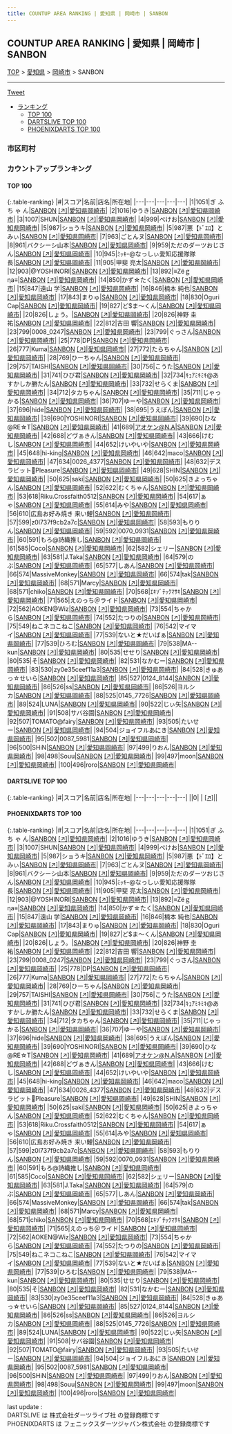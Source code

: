```yaml
---
title: COUNTUP AREA RANKING | 愛知県 | 岡崎市 | SANBON
---
```

## COUNTUP AREA RANKING | 愛知県 | 岡崎市 | SANBON

[TOP](/darts/rank/) > [愛知県](/darts/rank/愛知県/) > [岡崎市](/darts/rank/愛知県/岡崎市/) > SANBON

___

<a href="https://twitter.com/share?ref_src=twsrc%5Etfw" data-text="COUNTUP AREA RANKING | 愛知県岡崎市SANBON" class="twitter-share-button" data-hashtags="DARTSLIVE,PHOENIXDARTS,darts,ダーツ" data-show-count="false">Tweet</a>

* [ランキング](#カウントアップランキング)
    * [TOP 100](#top-100)
    * [DARTSLIVE TOP 100](#dartslive-top-100)
    * [PHOENIXDARTS TOP 100](#phoenixdarts-top-100)

### 市区町村

<ul>

</ul>

### カウントアップランキング

#### TOP 100



{:.table-ranking}
|#|スコア|名前|店名|所在地|
|---|---|---|---|---|
|1|1051|<span class="rank-name-pd">ぎ ふ ち ゃ ん</span>|<a href="/darts/rank/shops/89578.html">SANBON</a> <a href="https://vs.phoenixdarts.com/jp/shop/shopDetailInfo/s_89578?s_seq=89578">[↗]</a>|<a href="/darts/rank/愛知県/岡崎市">愛知県岡崎市</a>|
|2|1016|<span class="rank-name-pd">ゆうき</span>|<a href="/darts/rank/shops/89578.html">SANBON</a> <a href="https://vs.phoenixdarts.com/jp/shop/shopDetailInfo/s_89578?s_seq=89578">[↗]</a>|<a href="/darts/rank/愛知県/岡崎市">愛知県岡崎市</a>|
|3|1007|<span class="rank-name-pd">SHUN</span>|<a href="/darts/rank/shops/89578.html">SANBON</a> <a href="https://vs.phoenixdarts.com/jp/shop/shopDetailInfo/s_89578?s_seq=89578">[↗]</a>|<a href="/darts/rank/愛知県/岡崎市">愛知県岡崎市</a>|
|4|999|<span class="rank-name-pd">ぺけお</span>|<a href="/darts/rank/shops/89578.html">SANBON</a> <a href="https://vs.phoenixdarts.com/jp/shop/shopDetailInfo/s_89578?s_seq=89578">[↗]</a>|<a href="/darts/rank/愛知県/岡崎市">愛知県岡崎市</a>|
|5|987|<span class="rank-name-pd">ショうキ</span>|<a href="/darts/rank/shops/89578.html">SANBON</a> <a href="https://vs.phoenixdarts.com/jp/shop/shopDetailInfo/s_89578?s_seq=89578">[↗]</a>|<a href="/darts/rank/愛知県/岡崎市">愛知県岡崎市</a>|
|5|987|<span class="rank-name-pd">悪【ﾄﾞｴﾛ】とみぃ</span>|<a href="/darts/rank/shops/89578.html">SANBON</a> <a href="https://vs.phoenixdarts.com/jp/shop/shopDetailInfo/s_89578?s_seq=89578">[↗]</a>|<a href="/darts/rank/愛知県/岡崎市">愛知県岡崎市</a>|
|7|963|<span class="rank-name-pd">ごとんヌ</span>|<a href="/darts/rank/shops/89578.html">SANBON</a> <a href="https://vs.phoenixdarts.com/jp/shop/shopDetailInfo/s_89578?s_seq=89578">[↗]</a>|<a href="/darts/rank/愛知県/岡崎市">愛知県岡崎市</a>|
|8|961|<span class="rank-name-pd">バクシーシ山本</span>|<a href="/darts/rank/shops/89578.html">SANBON</a> <a href="https://vs.phoenixdarts.com/jp/shop/shopDetailInfo/s_89578?s_seq=89578">[↗]</a>|<a href="/darts/rank/愛知県/岡崎市">愛知県岡崎市</a>|
|9|959|<span class="rank-name-pd">ただのダーツおじさん</span>|<a href="/darts/rank/shops/89578.html">SANBON</a> <a href="https://vs.phoenixdarts.com/jp/shop/shopDetailInfo/s_89578?s_seq=89578">[↗]</a>|<a href="/darts/rank/愛知県/岡崎市">愛知県岡崎市</a>|
|10|945|<span class="rank-name-pd">ﾐｯｷｰ@なっしぃ愛知応援隊隊長</span>|<a href="/darts/rank/shops/89578.html">SANBON</a> <a href="https://vs.phoenixdarts.com/jp/shop/shopDetailInfo/s_89578?s_seq=89578">[↗]</a>|<a href="/darts/rank/愛知県/岡崎市">愛知県岡崎市</a>|
|11|905|<span class="rank-name-pd"><span class="pro-icon-pd"></span>甲斐 亮太</span>|<a href="/darts/rank/shops/89578.html">SANBON</a> <a href="https://vs.phoenixdarts.com/jp/shop/shopDetailInfo/s_89578?s_seq=89578">[↗]</a>|<a href="/darts/rank/愛知県/岡崎市">愛知県岡崎市</a>|
|12|903|<span class="rank-name-pd">@YOSHINORI</span>|<a href="/darts/rank/shops/89578.html">SANBON</a> <a href="https://vs.phoenixdarts.com/jp/shop/shopDetailInfo/s_89578?s_seq=89578">[↗]</a>|<a href="/darts/rank/愛知県/岡崎市">愛知県岡崎市</a>|
|13|892|<span class="rank-name-pd">≡Ζёｇηа≡</span>|<a href="/darts/rank/shops/89578.html">SANBON</a> <a href="https://vs.phoenixdarts.com/jp/shop/shopDetailInfo/s_89578?s_seq=89578">[↗]</a>|<a href="/darts/rank/愛知県/岡崎市">愛知県岡崎市</a>|
|14|850|<span class="rank-name-pd">かず☆たく</span>|<a href="/darts/rank/shops/89578.html">SANBON</a> <a href="https://vs.phoenixdarts.com/jp/shop/shopDetailInfo/s_89578?s_seq=89578">[↗]</a>|<a href="/darts/rank/愛知県/岡崎市">愛知県岡崎市</a>|
|15|847|<span class="rank-name-pd">遠山 学</span>|<a href="/darts/rank/shops/89578.html">SANBON</a> <a href="https://vs.phoenixdarts.com/jp/shop/shopDetailInfo/s_89578?s_seq=89578">[↗]</a>|<a href="/darts/rank/愛知県/岡崎市">愛知県岡崎市</a>|
|16|846|<span class="rank-name-pd"><span class="pro-icon-pd"></span>楠本 純也</span>|<a href="/darts/rank/shops/89578.html">SANBON</a> <a href="https://vs.phoenixdarts.com/jp/shop/shopDetailInfo/s_89578?s_seq=89578">[↗]</a>|<a href="/darts/rank/愛知県/岡崎市">愛知県岡崎市</a>|
|17|843|<span class="rank-name-pd">まりゅ</span>|<a href="/darts/rank/shops/89578.html">SANBON</a> <a href="https://vs.phoenixdarts.com/jp/shop/shopDetailInfo/s_89578?s_seq=89578">[↗]</a>|<a href="/darts/rank/愛知県/岡崎市">愛知県岡崎市</a>|
|18|830|<span class="rank-name-pd">Oguri Cap</span>|<a href="/darts/rank/shops/89578.html">SANBON</a> <a href="https://vs.phoenixdarts.com/jp/shop/shopDetailInfo/s_89578?s_seq=89578">[↗]</a>|<a href="/darts/rank/愛知県/岡崎市">愛知県岡崎市</a>|
|19|827|<span class="rank-name-pd">ど$ま〜くん</span>|<a href="/darts/rank/shops/89578.html">SANBON</a> <a href="https://vs.phoenixdarts.com/jp/shop/shopDetailInfo/s_89578?s_seq=89578">[↗]</a>|<a href="/darts/rank/愛知県/岡崎市">愛知県岡崎市</a>|
|20|826|<span class="rank-name-pd">しょう。</span>|<a href="/darts/rank/shops/89578.html">SANBON</a> <a href="https://vs.phoenixdarts.com/jp/shop/shopDetailInfo/s_89578?s_seq=89578">[↗]</a>|<a href="/darts/rank/愛知県/岡崎市">愛知県岡崎市</a>|
|20|826|<span class="rank-name-pd">神野 圭祐</span>|<a href="/darts/rank/shops/89578.html">SANBON</a> <a href="https://vs.phoenixdarts.com/jp/shop/shopDetailInfo/s_89578?s_seq=89578">[↗]</a>|<a href="/darts/rank/愛知県/岡崎市">愛知県岡崎市</a>|
|22|812|<span class="rank-name-pd"><span class="pro-icon-pd"></span>吉田 響</span>|<a href="/darts/rank/shops/89578.html">SANBON</a> <a href="https://vs.phoenixdarts.com/jp/shop/shopDetailInfo/s_89578?s_seq=89578">[↗]</a>|<a href="/darts/rank/愛知県/岡崎市">愛知県岡崎市</a>|
|23|799|<span class="rank-name-pd">0008_0247</span>|<a href="/darts/rank/shops/89578.html">SANBON</a> <a href="https://vs.phoenixdarts.com/jp/shop/shopDetailInfo/s_89578?s_seq=89578">[↗]</a>|<a href="/darts/rank/愛知県/岡崎市">愛知県岡崎市</a>|
|23|799|<span class="rank-name-pd">ぐっさん</span>|<a href="/darts/rank/shops/89578.html">SANBON</a> <a href="https://vs.phoenixdarts.com/jp/shop/shopDetailInfo/s_89578?s_seq=89578">[↗]</a>|<a href="/darts/rank/愛知県/岡崎市">愛知県岡崎市</a>|
|25|778|<span class="rank-name-pd">DP</span>|<a href="/darts/rank/shops/89578.html">SANBON</a> <a href="https://vs.phoenixdarts.com/jp/shop/shopDetailInfo/s_89578?s_seq=89578">[↗]</a>|<a href="/darts/rank/愛知県/岡崎市">愛知県岡崎市</a>|
|26|777|<span class="rank-name-pd">Kuma</span>|<a href="/darts/rank/shops/89578.html">SANBON</a> <a href="https://vs.phoenixdarts.com/jp/shop/shopDetailInfo/s_89578?s_seq=89578">[↗]</a>|<a href="/darts/rank/愛知県/岡崎市">愛知県岡崎市</a>|
|27|772|<span class="rank-name-pd">たらちゃん</span>|<a href="/darts/rank/shops/89578.html">SANBON</a> <a href="https://vs.phoenixdarts.com/jp/shop/shopDetailInfo/s_89578?s_seq=89578">[↗]</a>|<a href="/darts/rank/愛知県/岡崎市">愛知県岡崎市</a>|
|28|769|<span class="rank-name-pd">ひーちゃん</span>|<a href="/darts/rank/shops/89578.html">SANBON</a> <a href="https://vs.phoenixdarts.com/jp/shop/shopDetailInfo/s_89578?s_seq=89578">[↗]</a>|<a href="/darts/rank/愛知県/岡崎市">愛知県岡崎市</a>|
|29|757|<span class="rank-name-pd">TAISHI</span>|<a href="/darts/rank/shops/89578.html">SANBON</a> <a href="https://vs.phoenixdarts.com/jp/shop/shopDetailInfo/s_89578?s_seq=89578">[↗]</a>|<a href="/darts/rank/愛知県/岡崎市">愛知県岡崎市</a>|
|30|756|<span class="rank-name-pd">こうた</span>|<a href="/darts/rank/shops/89578.html">SANBON</a> <a href="https://vs.phoenixdarts.com/jp/shop/shopDetailInfo/s_89578?s_seq=89578">[↗]</a>|<a href="/darts/rank/愛知県/岡崎市">愛知県岡崎市</a>|
|31|741|<span class="rank-name-pd">ひび君</span>|<a href="/darts/rank/shops/89578.html">SANBON</a> <a href="https://vs.phoenixdarts.com/jp/shop/shopDetailInfo/s_89578?s_seq=89578">[↗]</a>|<a href="/darts/rank/愛知県/岡崎市">愛知県岡崎市</a>|
|32|734|<span class="rank-name-pd">ｷｭｱﾐｷﾐｷ@あすかしか勝たん</span>|<a href="/darts/rank/shops/89578.html">SANBON</a> <a href="https://vs.phoenixdarts.com/jp/shop/shopDetailInfo/s_89578?s_seq=89578">[↗]</a>|<a href="/darts/rank/愛知県/岡崎市">愛知県岡崎市</a>|
|33|732|<span class="rank-name-pd">せらくま</span>|<a href="/darts/rank/shops/89578.html">SANBON</a> <a href="https://vs.phoenixdarts.com/jp/shop/shopDetailInfo/s_89578?s_seq=89578">[↗]</a>|<a href="/darts/rank/愛知県/岡崎市">愛知県岡崎市</a>|
|34|712|<span class="rank-name-pd">タカちゃん</span>|<a href="/darts/rank/shops/89578.html">SANBON</a> <a href="https://vs.phoenixdarts.com/jp/shop/shopDetailInfo/s_89578?s_seq=89578">[↗]</a>|<a href="/darts/rank/愛知県/岡崎市">愛知県岡崎市</a>|
|35|711|<span class="rank-name-pd">じゃっかる</span>|<a href="/darts/rank/shops/89578.html">SANBON</a> <a href="https://vs.phoenixdarts.com/jp/shop/shopDetailInfo/s_89578?s_seq=89578">[↗]</a>|<a href="/darts/rank/愛知県/岡崎市">愛知県岡崎市</a>|
|36|707|<span class="rank-name-pd">ゆーや</span>|<a href="/darts/rank/shops/89578.html">SANBON</a> <a href="https://vs.phoenixdarts.com/jp/shop/shopDetailInfo/s_89578?s_seq=89578">[↗]</a>|<a href="/darts/rank/愛知県/岡崎市">愛知県岡崎市</a>|
|37|696|<span class="rank-name-pd">hide</span>|<a href="/darts/rank/shops/89578.html">SANBON</a> <a href="https://vs.phoenixdarts.com/jp/shop/shopDetailInfo/s_89578?s_seq=89578">[↗]</a>|<a href="/darts/rank/愛知県/岡崎市">愛知県岡崎市</a>|
|38|695|<span class="rank-name-pd">うえぽん</span>|<a href="/darts/rank/shops/89578.html">SANBON</a> <a href="https://vs.phoenixdarts.com/jp/shop/shopDetailInfo/s_89578?s_seq=89578">[↗]</a>|<a href="/darts/rank/愛知県/岡崎市">愛知県岡崎市</a>|
|39|690|<span class="rank-name-pd">YOSHINORI</span>|<a href="/darts/rank/shops/89578.html">SANBON</a> <a href="https://vs.phoenixdarts.com/jp/shop/shopDetailInfo/s_89578?s_seq=89578">[↗]</a>|<a href="/darts/rank/愛知県/岡崎市">愛知県岡崎市</a>|
|39|690|<span class="rank-name-pd">ひな@RE☆T</span>|<a href="/darts/rank/shops/89578.html">SANBON</a> <a href="https://vs.phoenixdarts.com/jp/shop/shopDetailInfo/s_89578?s_seq=89578">[↗]</a>|<a href="/darts/rank/愛知県/岡崎市">愛知県岡崎市</a>|
|41|689|<span class="rank-name-pd">アオケン@N.A</span>|<a href="/darts/rank/shops/89578.html">SANBON</a> <a href="https://vs.phoenixdarts.com/jp/shop/shopDetailInfo/s_89578?s_seq=89578">[↗]</a>|<a href="/darts/rank/愛知県/岡崎市">愛知県岡崎市</a>|
|42|688|<span class="rank-name-pd">どヴぁきん</span>|<a href="/darts/rank/shops/89578.html">SANBON</a> <a href="https://vs.phoenixdarts.com/jp/shop/shopDetailInfo/s_89578?s_seq=89578">[↗]</a>|<a href="/darts/rank/愛知県/岡崎市">愛知県岡崎市</a>|
|43|666|<span class="rank-name-pd">けむし</span>|<a href="/darts/rank/shops/89578.html">SANBON</a> <a href="https://vs.phoenixdarts.com/jp/shop/shopDetailInfo/s_89578?s_seq=89578">[↗]</a>|<a href="/darts/rank/愛知県/岡崎市">愛知県岡崎市</a>|
|44|652|<span class="rank-name-pd">けいやいや</span>|<a href="/darts/rank/shops/89578.html">SANBON</a> <a href="https://vs.phoenixdarts.com/jp/shop/shopDetailInfo/s_89578?s_seq=89578">[↗]</a>|<a href="/darts/rank/愛知県/岡崎市">愛知県岡崎市</a>|
|45|648|<span class="rank-name-pd">hi-king</span>|<a href="/darts/rank/shops/89578.html">SANBON</a> <a href="https://vs.phoenixdarts.com/jp/shop/shopDetailInfo/s_89578?s_seq=89578">[↗]</a>|<a href="/darts/rank/愛知県/岡崎市">愛知県岡崎市</a>|
|46|642|<span class="rank-name-pd">maco</span>|<a href="/darts/rank/shops/89578.html">SANBON</a> <a href="https://vs.phoenixdarts.com/jp/shop/shopDetailInfo/s_89578?s_seq=89578">[↗]</a>|<a href="/darts/rank/愛知県/岡崎市">愛知県岡崎市</a>|
|47|634|<span class="rank-name-pd">0026_4377</span>|<a href="/darts/rank/shops/89578.html">SANBON</a> <a href="https://vs.phoenixdarts.com/jp/shop/shopDetailInfo/s_89578?s_seq=89578">[↗]</a>|<a href="/darts/rank/愛知県/岡崎市">愛知県岡崎市</a>|
|48|632|<span class="rank-name-pd">デスラビット🐰Pleasure</span>|<a href="/darts/rank/shops/89578.html">SANBON</a> <a href="https://vs.phoenixdarts.com/jp/shop/shopDetailInfo/s_89578?s_seq=89578">[↗]</a>|<a href="/darts/rank/愛知県/岡崎市">愛知県岡崎市</a>|
|49|628|<span class="rank-name-pd">SHIN</span>|<a href="/darts/rank/shops/89578.html">SANBON</a> <a href="https://vs.phoenixdarts.com/jp/shop/shopDetailInfo/s_89578?s_seq=89578">[↗]</a>|<a href="/darts/rank/愛知県/岡崎市">愛知県岡崎市</a>|
|50|625|<span class="rank-name-pd">saki</span>|<a href="/darts/rank/shops/89578.html">SANBON</a> <a href="https://vs.phoenixdarts.com/jp/shop/shopDetailInfo/s_89578?s_seq=89578">[↗]</a>|<a href="/darts/rank/愛知県/岡崎市">愛知県岡崎市</a>|
|50|625|<span class="rank-name-pd">きよっちゃん</span>|<a href="/darts/rank/shops/89578.html">SANBON</a> <a href="https://vs.phoenixdarts.com/jp/shop/shopDetailInfo/s_89578?s_seq=89578">[↗]</a>|<a href="/darts/rank/愛知県/岡崎市">愛知県岡崎市</a>|
|52|622|<span class="rank-name-pd">むくちゃん</span>|<a href="/darts/rank/shops/89578.html">SANBON</a> <a href="https://vs.phoenixdarts.com/jp/shop/shopDetailInfo/s_89578?s_seq=89578">[↗]</a>|<a href="/darts/rank/愛知県/岡崎市">愛知県岡崎市</a>|
|53|618|<span class="rank-name-pd">Riku.Crossfaith0512</span>|<a href="/darts/rank/shops/89578.html">SANBON</a> <a href="https://vs.phoenixdarts.com/jp/shop/shopDetailInfo/s_89578?s_seq=89578">[↗]</a>|<a href="/darts/rank/愛知県/岡崎市">愛知県岡崎市</a>|
|54|617|<span class="rank-name-pd">ぁゃ</span>|<a href="/darts/rank/shops/89578.html">SANBON</a> <a href="https://vs.phoenixdarts.com/jp/shop/shopDetailInfo/s_89578?s_seq=89578">[↗]</a>|<a href="/darts/rank/愛知県/岡崎市">愛知県岡崎市</a>|
|55|614|<span class="rank-name-pd">みや</span>|<a href="/darts/rank/shops/89578.html">SANBON</a> <a href="https://vs.phoenixdarts.com/jp/shop/shopDetailInfo/s_89578?s_seq=89578">[↗]</a>|<a href="/darts/rank/愛知県/岡崎市">愛知県岡崎市</a>|
|56|610|<span class="rank-name-pd">広島お好み焼き 来い鯉</span>|<a href="/darts/rank/shops/89578.html">SANBON</a> <a href="https://vs.phoenixdarts.com/jp/shop/shopDetailInfo/s_89578?s_seq=89578">[↗]</a>|<a href="/darts/rank/愛知県/岡崎市">愛知県岡崎市</a>|
|57|599|<span class="rank-name-pd">z0l737f9cb2a7c</span>|<a href="/darts/rank/shops/89578.html">SANBON</a> <a href="https://vs.phoenixdarts.com/jp/shop/shopDetailInfo/s_89578?s_seq=89578">[↗]</a>|<a href="/darts/rank/愛知県/岡崎市">愛知県岡崎市</a>|
|58|593|<span class="rank-name-pd">もりりん</span>|<a href="/darts/rank/shops/89578.html">SANBON</a> <a href="https://vs.phoenixdarts.com/jp/shop/shopDetailInfo/s_89578?s_seq=89578">[↗]</a>|<a href="/darts/rank/愛知県/岡崎市">愛知県岡崎市</a>|
|59|592|<span class="rank-name-pd">0070_0931</span>|<a href="/darts/rank/shops/89578.html">SANBON</a> <a href="https://vs.phoenixdarts.com/jp/shop/shopDetailInfo/s_89578?s_seq=89578">[↗]</a>|<a href="/darts/rank/愛知県/岡崎市">愛知県岡崎市</a>|
|60|591|<span class="rank-name-pd">もろ@詩織推し</span>|<a href="/darts/rank/shops/89578.html">SANBON</a> <a href="https://vs.phoenixdarts.com/jp/shop/shopDetailInfo/s_89578?s_seq=89578">[↗]</a>|<a href="/darts/rank/愛知県/岡崎市">愛知県岡崎市</a>|
|61|585|<span class="rank-name-pd">Coco</span>|<a href="/darts/rank/shops/89578.html">SANBON</a> <a href="https://vs.phoenixdarts.com/jp/shop/shopDetailInfo/s_89578?s_seq=89578">[↗]</a>|<a href="/darts/rank/愛知県/岡崎市">愛知県岡崎市</a>|
|62|582|<span class="rank-name-pd">シェリー</span>|<a href="/darts/rank/shops/89578.html">SANBON</a> <a href="https://vs.phoenixdarts.com/jp/shop/shopDetailInfo/s_89578?s_seq=89578">[↗]</a>|<a href="/darts/rank/愛知県/岡崎市">愛知県岡崎市</a>|
|63|581|<span class="rank-name-pd">J.Taka</span>|<a href="/darts/rank/shops/89578.html">SANBON</a> <a href="https://vs.phoenixdarts.com/jp/shop/shopDetailInfo/s_89578?s_seq=89578">[↗]</a>|<a href="/darts/rank/愛知県/岡崎市">愛知県岡崎市</a>|
|64|579|<span class="rank-name-pd">のぶ</span>|<a href="/darts/rank/shops/89578.html">SANBON</a> <a href="https://vs.phoenixdarts.com/jp/shop/shopDetailInfo/s_89578?s_seq=89578">[↗]</a>|<a href="/darts/rank/愛知県/岡崎市">愛知県岡崎市</a>|
|65|577|<span class="rank-name-pd">しあん</span>|<a href="/darts/rank/shops/89578.html">SANBON</a> <a href="https://vs.phoenixdarts.com/jp/shop/shopDetailInfo/s_89578?s_seq=89578">[↗]</a>|<a href="/darts/rank/愛知県/岡崎市">愛知県岡崎市</a>|
|66|574|<span class="rank-name-pd">MassiveMonkey</span>|<a href="/darts/rank/shops/89578.html">SANBON</a> <a href="https://vs.phoenixdarts.com/jp/shop/shopDetailInfo/s_89578?s_seq=89578">[↗]</a>|<a href="/darts/rank/愛知県/岡崎市">愛知県岡崎市</a>|
|66|574|<span class="rank-name-pd">tak</span>|<a href="/darts/rank/shops/89578.html">SANBON</a> <a href="https://vs.phoenixdarts.com/jp/shop/shopDetailInfo/s_89578?s_seq=89578">[↗]</a>|<a href="/darts/rank/愛知県/岡崎市">愛知県岡崎市</a>|
|68|571|<span class="rank-name-pd">Marcy</span>|<a href="/darts/rank/shops/89578.html">SANBON</a> <a href="https://vs.phoenixdarts.com/jp/shop/shopDetailInfo/s_89578?s_seq=89578">[↗]</a>|<a href="/darts/rank/愛知県/岡崎市">愛知県岡崎市</a>|
|68|571|<span class="rank-name-pd">chiko</span>|<a href="/darts/rank/shops/89578.html">SANBON</a> <a href="https://vs.phoenixdarts.com/jp/shop/shopDetailInfo/s_89578?s_seq=89578">[↗]</a>|<a href="/darts/rank/愛知県/岡崎市">愛知県岡崎市</a>|
|70|568|<span class="rank-name-pd">ｴｷｿﾞﾁｯｸﾏｻｷ</span>|<a href="/darts/rank/shops/89578.html">SANBON</a> <a href="https://vs.phoenixdarts.com/jp/shop/shopDetailInfo/s_89578?s_seq=89578">[↗]</a>|<a href="/darts/rank/愛知県/岡崎市">愛知県岡崎市</a>|
|71|565|<span class="rank-name-pd">えのっち＠ライド</span>|<a href="/darts/rank/shops/89578.html">SANBON</a> <a href="https://vs.phoenixdarts.com/jp/shop/shopDetailInfo/s_89578?s_seq=89578">[↗]</a>|<a href="/darts/rank/愛知県/岡崎市">愛知県岡崎市</a>|
|72|562|<span class="rank-name-pd">AOKEN@Wiz</span>|<a href="/darts/rank/shops/89578.html">SANBON</a> <a href="https://vs.phoenixdarts.com/jp/shop/shopDetailInfo/s_89578?s_seq=89578">[↗]</a>|<a href="/darts/rank/愛知県/岡崎市">愛知県岡崎市</a>|
|73|554|<span class="rank-name-pd">ちゃから</span>|<a href="/darts/rank/shops/89578.html">SANBON</a> <a href="https://vs.phoenixdarts.com/jp/shop/shopDetailInfo/s_89578?s_seq=89578">[↗]</a>|<a href="/darts/rank/愛知県/岡崎市">愛知県岡崎市</a>|
|74|552|<span class="rank-name-pd">たつりの</span>|<a href="/darts/rank/shops/89578.html">SANBON</a> <a href="https://vs.phoenixdarts.com/jp/shop/shopDetailInfo/s_89578?s_seq=89578">[↗]</a>|<a href="/darts/rank/愛知県/岡崎市">愛知県岡崎市</a>|
|75|549|<span class="rank-name-pd">ねこネコこねこ</span>|<a href="/darts/rank/shops/89578.html">SANBON</a> <a href="https://vs.phoenixdarts.com/jp/shop/shopDetailInfo/s_89578?s_seq=89578">[↗]</a>|<a href="/darts/rank/愛知県/岡崎市">愛知県岡崎市</a>|
|76|542|<span class="rank-name-pd">マイマイ</span>|<a href="/darts/rank/shops/89578.html">SANBON</a> <a href="https://vs.phoenixdarts.com/jp/shop/shopDetailInfo/s_89578?s_seq=89578">[↗]</a>|<a href="/darts/rank/愛知県/岡崎市">愛知県岡崎市</a>|
|77|539|<span class="rank-name-pd">ないと★だいばぁ</span>|<a href="/darts/rank/shops/89578.html">SANBON</a> <a href="https://vs.phoenixdarts.com/jp/shop/shopDetailInfo/s_89578?s_seq=89578">[↗]</a>|<a href="/darts/rank/愛知県/岡崎市">愛知県岡崎市</a>|
|77|539|<span class="rank-name-pd">ひろむ</span>|<a href="/darts/rank/shops/89578.html">SANBON</a> <a href="https://vs.phoenixdarts.com/jp/shop/shopDetailInfo/s_89578?s_seq=89578">[↗]</a>|<a href="/darts/rank/愛知県/岡崎市">愛知県岡崎市</a>|
|79|538|<span class="rank-name-pd">MA--kun</span>|<a href="/darts/rank/shops/89578.html">SANBON</a> <a href="https://vs.phoenixdarts.com/jp/shop/shopDetailInfo/s_89578?s_seq=89578">[↗]</a>|<a href="/darts/rank/愛知県/岡崎市">愛知県岡崎市</a>|
|80|535|<span class="rank-name-pd">せせり</span>|<a href="/darts/rank/shops/89578.html">SANBON</a> <a href="https://vs.phoenixdarts.com/jp/shop/shopDetailInfo/s_89578?s_seq=89578">[↗]</a>|<a href="/darts/rank/愛知県/岡崎市">愛知県岡崎市</a>|
|80|535|<span class="rank-name-pd">そ</span>|<a href="/darts/rank/shops/89578.html">SANBON</a> <a href="https://vs.phoenixdarts.com/jp/shop/shopDetailInfo/s_89578?s_seq=89578">[↗]</a>|<a href="/darts/rank/愛知県/岡崎市">愛知県岡崎市</a>|
|82|531|<span class="rank-name-pd">なかむー</span>|<a href="/darts/rank/shops/89578.html">SANBON</a> <a href="https://vs.phoenixdarts.com/jp/shop/shopDetailInfo/s_89578?s_seq=89578">[↗]</a>|<a href="/darts/rank/愛知県/岡崎市">愛知県岡崎市</a>|
|83|530|<span class="rank-name-pd">zy0e35ceef11a3</span>|<a href="/darts/rank/shops/89578.html">SANBON</a> <a href="https://vs.phoenixdarts.com/jp/shop/shopDetailInfo/s_89578?s_seq=89578">[↗]</a>|<a href="/darts/rank/愛知県/岡崎市">愛知県岡崎市</a>|
|84|528|<span class="rank-name-pd">きゅあっ‪☆せいら</span>|<a href="/darts/rank/shops/89578.html">SANBON</a> <a href="https://vs.phoenixdarts.com/jp/shop/shopDetailInfo/s_89578?s_seq=89578">[↗]</a>|<a href="/darts/rank/愛知県/岡崎市">愛知県岡崎市</a>|
|85|527|<span class="rank-name-pd">0124_8144</span>|<a href="/darts/rank/shops/89578.html">SANBON</a> <a href="https://vs.phoenixdarts.com/jp/shop/shopDetailInfo/s_89578?s_seq=89578">[↗]</a>|<a href="/darts/rank/愛知県/岡崎市">愛知県岡崎市</a>|
|86|526|<span class="rank-name-pd">ss</span>|<a href="/darts/rank/shops/89578.html">SANBON</a> <a href="https://vs.phoenixdarts.com/jp/shop/shopDetailInfo/s_89578?s_seq=89578">[↗]</a>|<a href="/darts/rank/愛知県/岡崎市">愛知県岡崎市</a>|
|86|526|<span class="rank-name-pd">ヨルシカ</span>|<a href="/darts/rank/shops/89578.html">SANBON</a> <a href="https://vs.phoenixdarts.com/jp/shop/shopDetailInfo/s_89578?s_seq=89578">[↗]</a>|<a href="/darts/rank/愛知県/岡崎市">愛知県岡崎市</a>|
|88|525|<span class="rank-name-pd">0145_7726</span>|<a href="/darts/rank/shops/89578.html">SANBON</a> <a href="https://vs.phoenixdarts.com/jp/shop/shopDetailInfo/s_89578?s_seq=89578">[↗]</a>|<a href="/darts/rank/愛知県/岡崎市">愛知県岡崎市</a>|
|89|524|<span class="rank-name-pd">LUNA</span>|<a href="/darts/rank/shops/89578.html">SANBON</a> <a href="https://vs.phoenixdarts.com/jp/shop/shopDetailInfo/s_89578?s_seq=89578">[↗]</a>|<a href="/darts/rank/愛知県/岡崎市">愛知県岡崎市</a>|
|90|522|<span class="rank-name-pd">じぃ矢</span>|<a href="/darts/rank/shops/89578.html">SANBON</a> <a href="https://vs.phoenixdarts.com/jp/shop/shopDetailInfo/s_89578?s_seq=89578">[↗]</a>|<a href="/darts/rank/愛知県/岡崎市">愛知県岡崎市</a>|
|91|508|<span class="rank-name-pd">サバ谷園</span>|<a href="/darts/rank/shops/89578.html">SANBON</a> <a href="https://vs.phoenixdarts.com/jp/shop/shopDetailInfo/s_89578?s_seq=89578">[↗]</a>|<a href="/darts/rank/愛知県/岡崎市">愛知県岡崎市</a>|
|92|507|<span class="rank-name-pd">TOMATO@fairy</span>|<a href="/darts/rank/shops/89578.html">SANBON</a> <a href="https://vs.phoenixdarts.com/jp/shop/shopDetailInfo/s_89578?s_seq=89578">[↗]</a>|<a href="/darts/rank/愛知県/岡崎市">愛知県岡崎市</a>|
|93|505|<span class="rank-name-pd">たいせー</span>|<a href="/darts/rank/shops/89578.html">SANBON</a> <a href="https://vs.phoenixdarts.com/jp/shop/shopDetailInfo/s_89578?s_seq=89578">[↗]</a>|<a href="/darts/rank/愛知県/岡崎市">愛知県岡崎市</a>|
|94|504|<span class="rank-name-pd">ジョイフルあにき</span>|<a href="/darts/rank/shops/89578.html">SANBON</a> <a href="https://vs.phoenixdarts.com/jp/shop/shopDetailInfo/s_89578?s_seq=89578">[↗]</a>|<a href="/darts/rank/愛知県/岡崎市">愛知県岡崎市</a>|
|95|502|<span class="rank-name-pd">0087_5981</span>|<a href="/darts/rank/shops/89578.html">SANBON</a> <a href="https://vs.phoenixdarts.com/jp/shop/shopDetailInfo/s_89578?s_seq=89578">[↗]</a>|<a href="/darts/rank/愛知県/岡崎市">愛知県岡崎市</a>|
|96|500|<span class="rank-name-pd">SHiN</span>|<a href="/darts/rank/shops/89578.html">SANBON</a> <a href="https://vs.phoenixdarts.com/jp/shop/shopDetailInfo/s_89578?s_seq=89578">[↗]</a>|<a href="/darts/rank/愛知県/岡崎市">愛知県岡崎市</a>|
|97|499|<span class="rank-name-pd">りおん</span>|<a href="/darts/rank/shops/89578.html">SANBON</a> <a href="https://vs.phoenixdarts.com/jp/shop/shopDetailInfo/s_89578?s_seq=89578">[↗]</a>|<a href="/darts/rank/愛知県/岡崎市">愛知県岡崎市</a>|
|98|498|<span class="rank-name-pd">Souu</span>|<a href="/darts/rank/shops/89578.html">SANBON</a> <a href="https://vs.phoenixdarts.com/jp/shop/shopDetailInfo/s_89578?s_seq=89578">[↗]</a>|<a href="/darts/rank/愛知県/岡崎市">愛知県岡崎市</a>|
|99|497|<span class="rank-name-pd">moon</span>|<a href="/darts/rank/shops/89578.html">SANBON</a> <a href="https://vs.phoenixdarts.com/jp/shop/shopDetailInfo/s_89578?s_seq=89578">[↗]</a>|<a href="/darts/rank/愛知県/岡崎市">愛知県岡崎市</a>|
|100|496|<span class="rank-name-pd">roro</span>|<a href="/darts/rank/shops/89578.html">SANBON</a> <a href="https://vs.phoenixdarts.com/jp/shop/shopDetailInfo/s_89578?s_seq=89578">[↗]</a>|<a href="/darts/rank/愛知県/岡崎市">愛知県岡崎市</a>|


#### DARTSLIVE TOP 100



{:.table-ranking}
|#|スコア|名前|店名|所在地|
|---|---|---|---|---|
||0|<span class="rank-name-dl"> </span>|<a href="/darts/rank/shops/.html"></a> <a href="">[↗]</a>|<a href="/darts/rank//"></a>|


#### PHOENIXDARTS TOP 100



{:.table-ranking}
|#|スコア|名前|店名|所在地|
|---|---|---|---|---|
|1|1051|<span class="rank-name-pd">ぎ ふ ち ゃ ん</span>|<a href="/darts/rank/shops/89578.html">SANBON</a> <a href="https://vs.phoenixdarts.com/jp/shop/shopDetailInfo/s_89578?s_seq=89578">[↗]</a>|<a href="/darts/rank/愛知県/岡崎市">愛知県岡崎市</a>|
|2|1016|<span class="rank-name-pd">ゆうき</span>|<a href="/darts/rank/shops/89578.html">SANBON</a> <a href="https://vs.phoenixdarts.com/jp/shop/shopDetailInfo/s_89578?s_seq=89578">[↗]</a>|<a href="/darts/rank/愛知県/岡崎市">愛知県岡崎市</a>|
|3|1007|<span class="rank-name-pd">SHUN</span>|<a href="/darts/rank/shops/89578.html">SANBON</a> <a href="https://vs.phoenixdarts.com/jp/shop/shopDetailInfo/s_89578?s_seq=89578">[↗]</a>|<a href="/darts/rank/愛知県/岡崎市">愛知県岡崎市</a>|
|4|999|<span class="rank-name-pd">ぺけお</span>|<a href="/darts/rank/shops/89578.html">SANBON</a> <a href="https://vs.phoenixdarts.com/jp/shop/shopDetailInfo/s_89578?s_seq=89578">[↗]</a>|<a href="/darts/rank/愛知県/岡崎市">愛知県岡崎市</a>|
|5|987|<span class="rank-name-pd">ショうキ</span>|<a href="/darts/rank/shops/89578.html">SANBON</a> <a href="https://vs.phoenixdarts.com/jp/shop/shopDetailInfo/s_89578?s_seq=89578">[↗]</a>|<a href="/darts/rank/愛知県/岡崎市">愛知県岡崎市</a>|
|5|987|<span class="rank-name-pd">悪【ﾄﾞｴﾛ】とみぃ</span>|<a href="/darts/rank/shops/89578.html">SANBON</a> <a href="https://vs.phoenixdarts.com/jp/shop/shopDetailInfo/s_89578?s_seq=89578">[↗]</a>|<a href="/darts/rank/愛知県/岡崎市">愛知県岡崎市</a>|
|7|963|<span class="rank-name-pd">ごとんヌ</span>|<a href="/darts/rank/shops/89578.html">SANBON</a> <a href="https://vs.phoenixdarts.com/jp/shop/shopDetailInfo/s_89578?s_seq=89578">[↗]</a>|<a href="/darts/rank/愛知県/岡崎市">愛知県岡崎市</a>|
|8|961|<span class="rank-name-pd">バクシーシ山本</span>|<a href="/darts/rank/shops/89578.html">SANBON</a> <a href="https://vs.phoenixdarts.com/jp/shop/shopDetailInfo/s_89578?s_seq=89578">[↗]</a>|<a href="/darts/rank/愛知県/岡崎市">愛知県岡崎市</a>|
|9|959|<span class="rank-name-pd">ただのダーツおじさん</span>|<a href="/darts/rank/shops/89578.html">SANBON</a> <a href="https://vs.phoenixdarts.com/jp/shop/shopDetailInfo/s_89578?s_seq=89578">[↗]</a>|<a href="/darts/rank/愛知県/岡崎市">愛知県岡崎市</a>|
|10|945|<span class="rank-name-pd">ﾐｯｷｰ@なっしぃ愛知応援隊隊長</span>|<a href="/darts/rank/shops/89578.html">SANBON</a> <a href="https://vs.phoenixdarts.com/jp/shop/shopDetailInfo/s_89578?s_seq=89578">[↗]</a>|<a href="/darts/rank/愛知県/岡崎市">愛知県岡崎市</a>|
|11|905|<span class="rank-name-pd"><span class="pro-icon-pd"></span>甲斐 亮太</span>|<a href="/darts/rank/shops/89578.html">SANBON</a> <a href="https://vs.phoenixdarts.com/jp/shop/shopDetailInfo/s_89578?s_seq=89578">[↗]</a>|<a href="/darts/rank/愛知県/岡崎市">愛知県岡崎市</a>|
|12|903|<span class="rank-name-pd">@YOSHINORI</span>|<a href="/darts/rank/shops/89578.html">SANBON</a> <a href="https://vs.phoenixdarts.com/jp/shop/shopDetailInfo/s_89578?s_seq=89578">[↗]</a>|<a href="/darts/rank/愛知県/岡崎市">愛知県岡崎市</a>|
|13|892|<span class="rank-name-pd">≡Ζёｇηа≡</span>|<a href="/darts/rank/shops/89578.html">SANBON</a> <a href="https://vs.phoenixdarts.com/jp/shop/shopDetailInfo/s_89578?s_seq=89578">[↗]</a>|<a href="/darts/rank/愛知県/岡崎市">愛知県岡崎市</a>|
|14|850|<span class="rank-name-pd">かず☆たく</span>|<a href="/darts/rank/shops/89578.html">SANBON</a> <a href="https://vs.phoenixdarts.com/jp/shop/shopDetailInfo/s_89578?s_seq=89578">[↗]</a>|<a href="/darts/rank/愛知県/岡崎市">愛知県岡崎市</a>|
|15|847|<span class="rank-name-pd">遠山 学</span>|<a href="/darts/rank/shops/89578.html">SANBON</a> <a href="https://vs.phoenixdarts.com/jp/shop/shopDetailInfo/s_89578?s_seq=89578">[↗]</a>|<a href="/darts/rank/愛知県/岡崎市">愛知県岡崎市</a>|
|16|846|<span class="rank-name-pd"><span class="pro-icon-pd"></span>楠本 純也</span>|<a href="/darts/rank/shops/89578.html">SANBON</a> <a href="https://vs.phoenixdarts.com/jp/shop/shopDetailInfo/s_89578?s_seq=89578">[↗]</a>|<a href="/darts/rank/愛知県/岡崎市">愛知県岡崎市</a>|
|17|843|<span class="rank-name-pd">まりゅ</span>|<a href="/darts/rank/shops/89578.html">SANBON</a> <a href="https://vs.phoenixdarts.com/jp/shop/shopDetailInfo/s_89578?s_seq=89578">[↗]</a>|<a href="/darts/rank/愛知県/岡崎市">愛知県岡崎市</a>|
|18|830|<span class="rank-name-pd">Oguri Cap</span>|<a href="/darts/rank/shops/89578.html">SANBON</a> <a href="https://vs.phoenixdarts.com/jp/shop/shopDetailInfo/s_89578?s_seq=89578">[↗]</a>|<a href="/darts/rank/愛知県/岡崎市">愛知県岡崎市</a>|
|19|827|<span class="rank-name-pd">ど$ま〜くん</span>|<a href="/darts/rank/shops/89578.html">SANBON</a> <a href="https://vs.phoenixdarts.com/jp/shop/shopDetailInfo/s_89578?s_seq=89578">[↗]</a>|<a href="/darts/rank/愛知県/岡崎市">愛知県岡崎市</a>|
|20|826|<span class="rank-name-pd">しょう。</span>|<a href="/darts/rank/shops/89578.html">SANBON</a> <a href="https://vs.phoenixdarts.com/jp/shop/shopDetailInfo/s_89578?s_seq=89578">[↗]</a>|<a href="/darts/rank/愛知県/岡崎市">愛知県岡崎市</a>|
|20|826|<span class="rank-name-pd">神野 圭祐</span>|<a href="/darts/rank/shops/89578.html">SANBON</a> <a href="https://vs.phoenixdarts.com/jp/shop/shopDetailInfo/s_89578?s_seq=89578">[↗]</a>|<a href="/darts/rank/愛知県/岡崎市">愛知県岡崎市</a>|
|22|812|<span class="rank-name-pd"><span class="pro-icon-pd"></span>吉田 響</span>|<a href="/darts/rank/shops/89578.html">SANBON</a> <a href="https://vs.phoenixdarts.com/jp/shop/shopDetailInfo/s_89578?s_seq=89578">[↗]</a>|<a href="/darts/rank/愛知県/岡崎市">愛知県岡崎市</a>|
|23|799|<span class="rank-name-pd">0008_0247</span>|<a href="/darts/rank/shops/89578.html">SANBON</a> <a href="https://vs.phoenixdarts.com/jp/shop/shopDetailInfo/s_89578?s_seq=89578">[↗]</a>|<a href="/darts/rank/愛知県/岡崎市">愛知県岡崎市</a>|
|23|799|<span class="rank-name-pd">ぐっさん</span>|<a href="/darts/rank/shops/89578.html">SANBON</a> <a href="https://vs.phoenixdarts.com/jp/shop/shopDetailInfo/s_89578?s_seq=89578">[↗]</a>|<a href="/darts/rank/愛知県/岡崎市">愛知県岡崎市</a>|
|25|778|<span class="rank-name-pd">DP</span>|<a href="/darts/rank/shops/89578.html">SANBON</a> <a href="https://vs.phoenixdarts.com/jp/shop/shopDetailInfo/s_89578?s_seq=89578">[↗]</a>|<a href="/darts/rank/愛知県/岡崎市">愛知県岡崎市</a>|
|26|777|<span class="rank-name-pd">Kuma</span>|<a href="/darts/rank/shops/89578.html">SANBON</a> <a href="https://vs.phoenixdarts.com/jp/shop/shopDetailInfo/s_89578?s_seq=89578">[↗]</a>|<a href="/darts/rank/愛知県/岡崎市">愛知県岡崎市</a>|
|27|772|<span class="rank-name-pd">たらちゃん</span>|<a href="/darts/rank/shops/89578.html">SANBON</a> <a href="https://vs.phoenixdarts.com/jp/shop/shopDetailInfo/s_89578?s_seq=89578">[↗]</a>|<a href="/darts/rank/愛知県/岡崎市">愛知県岡崎市</a>|
|28|769|<span class="rank-name-pd">ひーちゃん</span>|<a href="/darts/rank/shops/89578.html">SANBON</a> <a href="https://vs.phoenixdarts.com/jp/shop/shopDetailInfo/s_89578?s_seq=89578">[↗]</a>|<a href="/darts/rank/愛知県/岡崎市">愛知県岡崎市</a>|
|29|757|<span class="rank-name-pd">TAISHI</span>|<a href="/darts/rank/shops/89578.html">SANBON</a> <a href="https://vs.phoenixdarts.com/jp/shop/shopDetailInfo/s_89578?s_seq=89578">[↗]</a>|<a href="/darts/rank/愛知県/岡崎市">愛知県岡崎市</a>|
|30|756|<span class="rank-name-pd">こうた</span>|<a href="/darts/rank/shops/89578.html">SANBON</a> <a href="https://vs.phoenixdarts.com/jp/shop/shopDetailInfo/s_89578?s_seq=89578">[↗]</a>|<a href="/darts/rank/愛知県/岡崎市">愛知県岡崎市</a>|
|31|741|<span class="rank-name-pd">ひび君</span>|<a href="/darts/rank/shops/89578.html">SANBON</a> <a href="https://vs.phoenixdarts.com/jp/shop/shopDetailInfo/s_89578?s_seq=89578">[↗]</a>|<a href="/darts/rank/愛知県/岡崎市">愛知県岡崎市</a>|
|32|734|<span class="rank-name-pd">ｷｭｱﾐｷﾐｷ@あすかしか勝たん</span>|<a href="/darts/rank/shops/89578.html">SANBON</a> <a href="https://vs.phoenixdarts.com/jp/shop/shopDetailInfo/s_89578?s_seq=89578">[↗]</a>|<a href="/darts/rank/愛知県/岡崎市">愛知県岡崎市</a>|
|33|732|<span class="rank-name-pd">せらくま</span>|<a href="/darts/rank/shops/89578.html">SANBON</a> <a href="https://vs.phoenixdarts.com/jp/shop/shopDetailInfo/s_89578?s_seq=89578">[↗]</a>|<a href="/darts/rank/愛知県/岡崎市">愛知県岡崎市</a>|
|34|712|<span class="rank-name-pd">タカちゃん</span>|<a href="/darts/rank/shops/89578.html">SANBON</a> <a href="https://vs.phoenixdarts.com/jp/shop/shopDetailInfo/s_89578?s_seq=89578">[↗]</a>|<a href="/darts/rank/愛知県/岡崎市">愛知県岡崎市</a>|
|35|711|<span class="rank-name-pd">じゃっかる</span>|<a href="/darts/rank/shops/89578.html">SANBON</a> <a href="https://vs.phoenixdarts.com/jp/shop/shopDetailInfo/s_89578?s_seq=89578">[↗]</a>|<a href="/darts/rank/愛知県/岡崎市">愛知県岡崎市</a>|
|36|707|<span class="rank-name-pd">ゆーや</span>|<a href="/darts/rank/shops/89578.html">SANBON</a> <a href="https://vs.phoenixdarts.com/jp/shop/shopDetailInfo/s_89578?s_seq=89578">[↗]</a>|<a href="/darts/rank/愛知県/岡崎市">愛知県岡崎市</a>|
|37|696|<span class="rank-name-pd">hide</span>|<a href="/darts/rank/shops/89578.html">SANBON</a> <a href="https://vs.phoenixdarts.com/jp/shop/shopDetailInfo/s_89578?s_seq=89578">[↗]</a>|<a href="/darts/rank/愛知県/岡崎市">愛知県岡崎市</a>|
|38|695|<span class="rank-name-pd">うえぽん</span>|<a href="/darts/rank/shops/89578.html">SANBON</a> <a href="https://vs.phoenixdarts.com/jp/shop/shopDetailInfo/s_89578?s_seq=89578">[↗]</a>|<a href="/darts/rank/愛知県/岡崎市">愛知県岡崎市</a>|
|39|690|<span class="rank-name-pd">YOSHINORI</span>|<a href="/darts/rank/shops/89578.html">SANBON</a> <a href="https://vs.phoenixdarts.com/jp/shop/shopDetailInfo/s_89578?s_seq=89578">[↗]</a>|<a href="/darts/rank/愛知県/岡崎市">愛知県岡崎市</a>|
|39|690|<span class="rank-name-pd">ひな@RE☆T</span>|<a href="/darts/rank/shops/89578.html">SANBON</a> <a href="https://vs.phoenixdarts.com/jp/shop/shopDetailInfo/s_89578?s_seq=89578">[↗]</a>|<a href="/darts/rank/愛知県/岡崎市">愛知県岡崎市</a>|
|41|689|<span class="rank-name-pd">アオケン@N.A</span>|<a href="/darts/rank/shops/89578.html">SANBON</a> <a href="https://vs.phoenixdarts.com/jp/shop/shopDetailInfo/s_89578?s_seq=89578">[↗]</a>|<a href="/darts/rank/愛知県/岡崎市">愛知県岡崎市</a>|
|42|688|<span class="rank-name-pd">どヴぁきん</span>|<a href="/darts/rank/shops/89578.html">SANBON</a> <a href="https://vs.phoenixdarts.com/jp/shop/shopDetailInfo/s_89578?s_seq=89578">[↗]</a>|<a href="/darts/rank/愛知県/岡崎市">愛知県岡崎市</a>|
|43|666|<span class="rank-name-pd">けむし</span>|<a href="/darts/rank/shops/89578.html">SANBON</a> <a href="https://vs.phoenixdarts.com/jp/shop/shopDetailInfo/s_89578?s_seq=89578">[↗]</a>|<a href="/darts/rank/愛知県/岡崎市">愛知県岡崎市</a>|
|44|652|<span class="rank-name-pd">けいやいや</span>|<a href="/darts/rank/shops/89578.html">SANBON</a> <a href="https://vs.phoenixdarts.com/jp/shop/shopDetailInfo/s_89578?s_seq=89578">[↗]</a>|<a href="/darts/rank/愛知県/岡崎市">愛知県岡崎市</a>|
|45|648|<span class="rank-name-pd">hi-king</span>|<a href="/darts/rank/shops/89578.html">SANBON</a> <a href="https://vs.phoenixdarts.com/jp/shop/shopDetailInfo/s_89578?s_seq=89578">[↗]</a>|<a href="/darts/rank/愛知県/岡崎市">愛知県岡崎市</a>|
|46|642|<span class="rank-name-pd">maco</span>|<a href="/darts/rank/shops/89578.html">SANBON</a> <a href="https://vs.phoenixdarts.com/jp/shop/shopDetailInfo/s_89578?s_seq=89578">[↗]</a>|<a href="/darts/rank/愛知県/岡崎市">愛知県岡崎市</a>|
|47|634|<span class="rank-name-pd">0026_4377</span>|<a href="/darts/rank/shops/89578.html">SANBON</a> <a href="https://vs.phoenixdarts.com/jp/shop/shopDetailInfo/s_89578?s_seq=89578">[↗]</a>|<a href="/darts/rank/愛知県/岡崎市">愛知県岡崎市</a>|
|48|632|<span class="rank-name-pd">デスラビット🐰Pleasure</span>|<a href="/darts/rank/shops/89578.html">SANBON</a> <a href="https://vs.phoenixdarts.com/jp/shop/shopDetailInfo/s_89578?s_seq=89578">[↗]</a>|<a href="/darts/rank/愛知県/岡崎市">愛知県岡崎市</a>|
|49|628|<span class="rank-name-pd">SHIN</span>|<a href="/darts/rank/shops/89578.html">SANBON</a> <a href="https://vs.phoenixdarts.com/jp/shop/shopDetailInfo/s_89578?s_seq=89578">[↗]</a>|<a href="/darts/rank/愛知県/岡崎市">愛知県岡崎市</a>|
|50|625|<span class="rank-name-pd">saki</span>|<a href="/darts/rank/shops/89578.html">SANBON</a> <a href="https://vs.phoenixdarts.com/jp/shop/shopDetailInfo/s_89578?s_seq=89578">[↗]</a>|<a href="/darts/rank/愛知県/岡崎市">愛知県岡崎市</a>|
|50|625|<span class="rank-name-pd">きよっちゃん</span>|<a href="/darts/rank/shops/89578.html">SANBON</a> <a href="https://vs.phoenixdarts.com/jp/shop/shopDetailInfo/s_89578?s_seq=89578">[↗]</a>|<a href="/darts/rank/愛知県/岡崎市">愛知県岡崎市</a>|
|52|622|<span class="rank-name-pd">むくちゃん</span>|<a href="/darts/rank/shops/89578.html">SANBON</a> <a href="https://vs.phoenixdarts.com/jp/shop/shopDetailInfo/s_89578?s_seq=89578">[↗]</a>|<a href="/darts/rank/愛知県/岡崎市">愛知県岡崎市</a>|
|53|618|<span class="rank-name-pd">Riku.Crossfaith0512</span>|<a href="/darts/rank/shops/89578.html">SANBON</a> <a href="https://vs.phoenixdarts.com/jp/shop/shopDetailInfo/s_89578?s_seq=89578">[↗]</a>|<a href="/darts/rank/愛知県/岡崎市">愛知県岡崎市</a>|
|54|617|<span class="rank-name-pd">ぁゃ</span>|<a href="/darts/rank/shops/89578.html">SANBON</a> <a href="https://vs.phoenixdarts.com/jp/shop/shopDetailInfo/s_89578?s_seq=89578">[↗]</a>|<a href="/darts/rank/愛知県/岡崎市">愛知県岡崎市</a>|
|55|614|<span class="rank-name-pd">みや</span>|<a href="/darts/rank/shops/89578.html">SANBON</a> <a href="https://vs.phoenixdarts.com/jp/shop/shopDetailInfo/s_89578?s_seq=89578">[↗]</a>|<a href="/darts/rank/愛知県/岡崎市">愛知県岡崎市</a>|
|56|610|<span class="rank-name-pd">広島お好み焼き 来い鯉</span>|<a href="/darts/rank/shops/89578.html">SANBON</a> <a href="https://vs.phoenixdarts.com/jp/shop/shopDetailInfo/s_89578?s_seq=89578">[↗]</a>|<a href="/darts/rank/愛知県/岡崎市">愛知県岡崎市</a>|
|57|599|<span class="rank-name-pd">z0l737f9cb2a7c</span>|<a href="/darts/rank/shops/89578.html">SANBON</a> <a href="https://vs.phoenixdarts.com/jp/shop/shopDetailInfo/s_89578?s_seq=89578">[↗]</a>|<a href="/darts/rank/愛知県/岡崎市">愛知県岡崎市</a>|
|58|593|<span class="rank-name-pd">もりりん</span>|<a href="/darts/rank/shops/89578.html">SANBON</a> <a href="https://vs.phoenixdarts.com/jp/shop/shopDetailInfo/s_89578?s_seq=89578">[↗]</a>|<a href="/darts/rank/愛知県/岡崎市">愛知県岡崎市</a>|
|59|592|<span class="rank-name-pd">0070_0931</span>|<a href="/darts/rank/shops/89578.html">SANBON</a> <a href="https://vs.phoenixdarts.com/jp/shop/shopDetailInfo/s_89578?s_seq=89578">[↗]</a>|<a href="/darts/rank/愛知県/岡崎市">愛知県岡崎市</a>|
|60|591|<span class="rank-name-pd">もろ@詩織推し</span>|<a href="/darts/rank/shops/89578.html">SANBON</a> <a href="https://vs.phoenixdarts.com/jp/shop/shopDetailInfo/s_89578?s_seq=89578">[↗]</a>|<a href="/darts/rank/愛知県/岡崎市">愛知県岡崎市</a>|
|61|585|<span class="rank-name-pd">Coco</span>|<a href="/darts/rank/shops/89578.html">SANBON</a> <a href="https://vs.phoenixdarts.com/jp/shop/shopDetailInfo/s_89578?s_seq=89578">[↗]</a>|<a href="/darts/rank/愛知県/岡崎市">愛知県岡崎市</a>|
|62|582|<span class="rank-name-pd">シェリー</span>|<a href="/darts/rank/shops/89578.html">SANBON</a> <a href="https://vs.phoenixdarts.com/jp/shop/shopDetailInfo/s_89578?s_seq=89578">[↗]</a>|<a href="/darts/rank/愛知県/岡崎市">愛知県岡崎市</a>|
|63|581|<span class="rank-name-pd">J.Taka</span>|<a href="/darts/rank/shops/89578.html">SANBON</a> <a href="https://vs.phoenixdarts.com/jp/shop/shopDetailInfo/s_89578?s_seq=89578">[↗]</a>|<a href="/darts/rank/愛知県/岡崎市">愛知県岡崎市</a>|
|64|579|<span class="rank-name-pd">のぶ</span>|<a href="/darts/rank/shops/89578.html">SANBON</a> <a href="https://vs.phoenixdarts.com/jp/shop/shopDetailInfo/s_89578?s_seq=89578">[↗]</a>|<a href="/darts/rank/愛知県/岡崎市">愛知県岡崎市</a>|
|65|577|<span class="rank-name-pd">しあん</span>|<a href="/darts/rank/shops/89578.html">SANBON</a> <a href="https://vs.phoenixdarts.com/jp/shop/shopDetailInfo/s_89578?s_seq=89578">[↗]</a>|<a href="/darts/rank/愛知県/岡崎市">愛知県岡崎市</a>|
|66|574|<span class="rank-name-pd">MassiveMonkey</span>|<a href="/darts/rank/shops/89578.html">SANBON</a> <a href="https://vs.phoenixdarts.com/jp/shop/shopDetailInfo/s_89578?s_seq=89578">[↗]</a>|<a href="/darts/rank/愛知県/岡崎市">愛知県岡崎市</a>|
|66|574|<span class="rank-name-pd">tak</span>|<a href="/darts/rank/shops/89578.html">SANBON</a> <a href="https://vs.phoenixdarts.com/jp/shop/shopDetailInfo/s_89578?s_seq=89578">[↗]</a>|<a href="/darts/rank/愛知県/岡崎市">愛知県岡崎市</a>|
|68|571|<span class="rank-name-pd">Marcy</span>|<a href="/darts/rank/shops/89578.html">SANBON</a> <a href="https://vs.phoenixdarts.com/jp/shop/shopDetailInfo/s_89578?s_seq=89578">[↗]</a>|<a href="/darts/rank/愛知県/岡崎市">愛知県岡崎市</a>|
|68|571|<span class="rank-name-pd">chiko</span>|<a href="/darts/rank/shops/89578.html">SANBON</a> <a href="https://vs.phoenixdarts.com/jp/shop/shopDetailInfo/s_89578?s_seq=89578">[↗]</a>|<a href="/darts/rank/愛知県/岡崎市">愛知県岡崎市</a>|
|70|568|<span class="rank-name-pd">ｴｷｿﾞﾁｯｸﾏｻｷ</span>|<a href="/darts/rank/shops/89578.html">SANBON</a> <a href="https://vs.phoenixdarts.com/jp/shop/shopDetailInfo/s_89578?s_seq=89578">[↗]</a>|<a href="/darts/rank/愛知県/岡崎市">愛知県岡崎市</a>|
|71|565|<span class="rank-name-pd">えのっち＠ライド</span>|<a href="/darts/rank/shops/89578.html">SANBON</a> <a href="https://vs.phoenixdarts.com/jp/shop/shopDetailInfo/s_89578?s_seq=89578">[↗]</a>|<a href="/darts/rank/愛知県/岡崎市">愛知県岡崎市</a>|
|72|562|<span class="rank-name-pd">AOKEN@Wiz</span>|<a href="/darts/rank/shops/89578.html">SANBON</a> <a href="https://vs.phoenixdarts.com/jp/shop/shopDetailInfo/s_89578?s_seq=89578">[↗]</a>|<a href="/darts/rank/愛知県/岡崎市">愛知県岡崎市</a>|
|73|554|<span class="rank-name-pd">ちゃから</span>|<a href="/darts/rank/shops/89578.html">SANBON</a> <a href="https://vs.phoenixdarts.com/jp/shop/shopDetailInfo/s_89578?s_seq=89578">[↗]</a>|<a href="/darts/rank/愛知県/岡崎市">愛知県岡崎市</a>|
|74|552|<span class="rank-name-pd">たつりの</span>|<a href="/darts/rank/shops/89578.html">SANBON</a> <a href="https://vs.phoenixdarts.com/jp/shop/shopDetailInfo/s_89578?s_seq=89578">[↗]</a>|<a href="/darts/rank/愛知県/岡崎市">愛知県岡崎市</a>|
|75|549|<span class="rank-name-pd">ねこネコこねこ</span>|<a href="/darts/rank/shops/89578.html">SANBON</a> <a href="https://vs.phoenixdarts.com/jp/shop/shopDetailInfo/s_89578?s_seq=89578">[↗]</a>|<a href="/darts/rank/愛知県/岡崎市">愛知県岡崎市</a>|
|76|542|<span class="rank-name-pd">マイマイ</span>|<a href="/darts/rank/shops/89578.html">SANBON</a> <a href="https://vs.phoenixdarts.com/jp/shop/shopDetailInfo/s_89578?s_seq=89578">[↗]</a>|<a href="/darts/rank/愛知県/岡崎市">愛知県岡崎市</a>|
|77|539|<span class="rank-name-pd">ないと★だいばぁ</span>|<a href="/darts/rank/shops/89578.html">SANBON</a> <a href="https://vs.phoenixdarts.com/jp/shop/shopDetailInfo/s_89578?s_seq=89578">[↗]</a>|<a href="/darts/rank/愛知県/岡崎市">愛知県岡崎市</a>|
|77|539|<span class="rank-name-pd">ひろむ</span>|<a href="/darts/rank/shops/89578.html">SANBON</a> <a href="https://vs.phoenixdarts.com/jp/shop/shopDetailInfo/s_89578?s_seq=89578">[↗]</a>|<a href="/darts/rank/愛知県/岡崎市">愛知県岡崎市</a>|
|79|538|<span class="rank-name-pd">MA--kun</span>|<a href="/darts/rank/shops/89578.html">SANBON</a> <a href="https://vs.phoenixdarts.com/jp/shop/shopDetailInfo/s_89578?s_seq=89578">[↗]</a>|<a href="/darts/rank/愛知県/岡崎市">愛知県岡崎市</a>|
|80|535|<span class="rank-name-pd">せせり</span>|<a href="/darts/rank/shops/89578.html">SANBON</a> <a href="https://vs.phoenixdarts.com/jp/shop/shopDetailInfo/s_89578?s_seq=89578">[↗]</a>|<a href="/darts/rank/愛知県/岡崎市">愛知県岡崎市</a>|
|80|535|<span class="rank-name-pd">そ</span>|<a href="/darts/rank/shops/89578.html">SANBON</a> <a href="https://vs.phoenixdarts.com/jp/shop/shopDetailInfo/s_89578?s_seq=89578">[↗]</a>|<a href="/darts/rank/愛知県/岡崎市">愛知県岡崎市</a>|
|82|531|<span class="rank-name-pd">なかむー</span>|<a href="/darts/rank/shops/89578.html">SANBON</a> <a href="https://vs.phoenixdarts.com/jp/shop/shopDetailInfo/s_89578?s_seq=89578">[↗]</a>|<a href="/darts/rank/愛知県/岡崎市">愛知県岡崎市</a>|
|83|530|<span class="rank-name-pd">zy0e35ceef11a3</span>|<a href="/darts/rank/shops/89578.html">SANBON</a> <a href="https://vs.phoenixdarts.com/jp/shop/shopDetailInfo/s_89578?s_seq=89578">[↗]</a>|<a href="/darts/rank/愛知県/岡崎市">愛知県岡崎市</a>|
|84|528|<span class="rank-name-pd">きゅあっ‪☆せいら</span>|<a href="/darts/rank/shops/89578.html">SANBON</a> <a href="https://vs.phoenixdarts.com/jp/shop/shopDetailInfo/s_89578?s_seq=89578">[↗]</a>|<a href="/darts/rank/愛知県/岡崎市">愛知県岡崎市</a>|
|85|527|<span class="rank-name-pd">0124_8144</span>|<a href="/darts/rank/shops/89578.html">SANBON</a> <a href="https://vs.phoenixdarts.com/jp/shop/shopDetailInfo/s_89578?s_seq=89578">[↗]</a>|<a href="/darts/rank/愛知県/岡崎市">愛知県岡崎市</a>|
|86|526|<span class="rank-name-pd">ss</span>|<a href="/darts/rank/shops/89578.html">SANBON</a> <a href="https://vs.phoenixdarts.com/jp/shop/shopDetailInfo/s_89578?s_seq=89578">[↗]</a>|<a href="/darts/rank/愛知県/岡崎市">愛知県岡崎市</a>|
|86|526|<span class="rank-name-pd">ヨルシカ</span>|<a href="/darts/rank/shops/89578.html">SANBON</a> <a href="https://vs.phoenixdarts.com/jp/shop/shopDetailInfo/s_89578?s_seq=89578">[↗]</a>|<a href="/darts/rank/愛知県/岡崎市">愛知県岡崎市</a>|
|88|525|<span class="rank-name-pd">0145_7726</span>|<a href="/darts/rank/shops/89578.html">SANBON</a> <a href="https://vs.phoenixdarts.com/jp/shop/shopDetailInfo/s_89578?s_seq=89578">[↗]</a>|<a href="/darts/rank/愛知県/岡崎市">愛知県岡崎市</a>|
|89|524|<span class="rank-name-pd">LUNA</span>|<a href="/darts/rank/shops/89578.html">SANBON</a> <a href="https://vs.phoenixdarts.com/jp/shop/shopDetailInfo/s_89578?s_seq=89578">[↗]</a>|<a href="/darts/rank/愛知県/岡崎市">愛知県岡崎市</a>|
|90|522|<span class="rank-name-pd">じぃ矢</span>|<a href="/darts/rank/shops/89578.html">SANBON</a> <a href="https://vs.phoenixdarts.com/jp/shop/shopDetailInfo/s_89578?s_seq=89578">[↗]</a>|<a href="/darts/rank/愛知県/岡崎市">愛知県岡崎市</a>|
|91|508|<span class="rank-name-pd">サバ谷園</span>|<a href="/darts/rank/shops/89578.html">SANBON</a> <a href="https://vs.phoenixdarts.com/jp/shop/shopDetailInfo/s_89578?s_seq=89578">[↗]</a>|<a href="/darts/rank/愛知県/岡崎市">愛知県岡崎市</a>|
|92|507|<span class="rank-name-pd">TOMATO@fairy</span>|<a href="/darts/rank/shops/89578.html">SANBON</a> <a href="https://vs.phoenixdarts.com/jp/shop/shopDetailInfo/s_89578?s_seq=89578">[↗]</a>|<a href="/darts/rank/愛知県/岡崎市">愛知県岡崎市</a>|
|93|505|<span class="rank-name-pd">たいせー</span>|<a href="/darts/rank/shops/89578.html">SANBON</a> <a href="https://vs.phoenixdarts.com/jp/shop/shopDetailInfo/s_89578?s_seq=89578">[↗]</a>|<a href="/darts/rank/愛知県/岡崎市">愛知県岡崎市</a>|
|94|504|<span class="rank-name-pd">ジョイフルあにき</span>|<a href="/darts/rank/shops/89578.html">SANBON</a> <a href="https://vs.phoenixdarts.com/jp/shop/shopDetailInfo/s_89578?s_seq=89578">[↗]</a>|<a href="/darts/rank/愛知県/岡崎市">愛知県岡崎市</a>|
|95|502|<span class="rank-name-pd">0087_5981</span>|<a href="/darts/rank/shops/89578.html">SANBON</a> <a href="https://vs.phoenixdarts.com/jp/shop/shopDetailInfo/s_89578?s_seq=89578">[↗]</a>|<a href="/darts/rank/愛知県/岡崎市">愛知県岡崎市</a>|
|96|500|<span class="rank-name-pd">SHiN</span>|<a href="/darts/rank/shops/89578.html">SANBON</a> <a href="https://vs.phoenixdarts.com/jp/shop/shopDetailInfo/s_89578?s_seq=89578">[↗]</a>|<a href="/darts/rank/愛知県/岡崎市">愛知県岡崎市</a>|
|97|499|<span class="rank-name-pd">りおん</span>|<a href="/darts/rank/shops/89578.html">SANBON</a> <a href="https://vs.phoenixdarts.com/jp/shop/shopDetailInfo/s_89578?s_seq=89578">[↗]</a>|<a href="/darts/rank/愛知県/岡崎市">愛知県岡崎市</a>|
|98|498|<span class="rank-name-pd">Souu</span>|<a href="/darts/rank/shops/89578.html">SANBON</a> <a href="https://vs.phoenixdarts.com/jp/shop/shopDetailInfo/s_89578?s_seq=89578">[↗]</a>|<a href="/darts/rank/愛知県/岡崎市">愛知県岡崎市</a>|
|99|497|<span class="rank-name-pd">moon</span>|<a href="/darts/rank/shops/89578.html">SANBON</a> <a href="https://vs.phoenixdarts.com/jp/shop/shopDetailInfo/s_89578?s_seq=89578">[↗]</a>|<a href="/darts/rank/愛知県/岡崎市">愛知県岡崎市</a>|
|100|496|<span class="rank-name-pd">roro</span>|<a href="/darts/rank/shops/89578.html">SANBON</a> <a href="https://vs.phoenixdarts.com/jp/shop/shopDetailInfo/s_89578?s_seq=89578">[↗]</a>|<a href="/darts/rank/愛知県/岡崎市">愛知県岡崎市</a>|


<div class="footer border-top border-gray-light mt-5 pt-3 text-right text-gray">
    last update : <span style="font-weight: italic" id="foot_last_modified"></span><br />
    DARTSLIVE は 株式会社ダーツライブ社 の登録商標です<br />
    PHOENIXDARTS は フェニックスダーツジャパン株式会社 の登録商標です<br />
</div>

<script src="https://cdnjs.cloudflare.com/ajax/libs/jquery.tablesorter/2.31.3/js/jquery.tablesorter.min.js" integrity="sha512-qzgd5cYSZcosqpzpn7zF2ZId8f/8CHmFKZ8j7mU4OUXTNRd5g+ZHBPsgKEwoqxCtdQvExE5LprwwPAgoicguNg==" crossorigin="anonymous" referrerpolicy="no-referrer"></script>
<link rel="stylesheet" href="https://cdnjs.cloudflare.com/ajax/libs/jquery.tablesorter/2.31.3/css/theme.default.min.css" integrity="sha512-wghhOJkjQX0Lh3NSWvNKeZ0ZpNn+SPVXX1Qyc9OCaogADktxrBiBdKGDoqVUOyhStvMBmJQ8ZdMHiR3wuEq8+w==" crossorigin="anonymous" referrerpolicy="no-referrer" />
<script>
$(function() {
    $(".table-ranking").tablesorter({sortList:[[0, 0]]});
    $("#foot_last_modified").text(formatDate(new Date(document.lastModified), 'yyyy-MM-dd HH:mm:ss'));
});
</script>

<script async src="https://platform.twitter.com/widgets.js" charset="utf-8"></script>